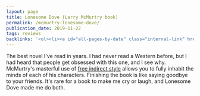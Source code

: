 ```yaml
---
layout: page
title: Lonesome Dove (Larry McMurtry book)
permalink: /mcmurtry-lonesome-dove/
publication_date: 2019-11-22
tags: reviews
backlinks: '<ul><li><a id="all-pages-by-date" class="internal-link" href="/all-pages-by-date/">All pages by date</a></li><li><a id="books-published-in-1980s" class="internal-link" href="/books-published-in-1980s/">Books I&#39;ve read that were published in 1980s</a></li><li><a id="books-read-in-2019" class="internal-link" href="/books-read-in-2019/">Books I read in 2019</a></li><li><a id="books-tagged-american-literature" class="internal-link" href="/books-tagged-american-literature/">Books tagged &#39;american-literature&#39;</a></li><li><a id="books-tagged-fiction" class="internal-link" href="/books-tagged-fiction/">Books tagged &#39;fiction&#39;</a></li><li><a id="books-tagged-literary-fiction" class="internal-link" href="/books-tagged-literary-fiction/">Books tagged &#39;literary-fiction&#39;</a></li><li><a id="books-tagged-westerns" class="internal-link" href="/books-tagged-westerns/">Books tagged &#39;westerns&#39;</a></li><li><a id="reviews" class="internal-link" href="/reviews/">Reviews</a></li><li><a id="steinbeck-grapes-of-wrath" class="internal-link" href="/steinbeck-grapes-of-wrath/">The Grapes of Wrath (John Steinbeck book)</a></li></ul>'
---
```


The best novel I've read in years. I had never read a Western before, but I had heard that people get obsessed with this one, and I see why. McMurtry's masterful use of [free indirect style](https://en.wikipedia.org/wiki/Free_indirect_speech) allows you to fully inhabit the minds of each of his characters. Finishing the book is like saying goodbye to your friends. It's rare for a book to make me cry or laugh, and Lonesome Dove made me do both.